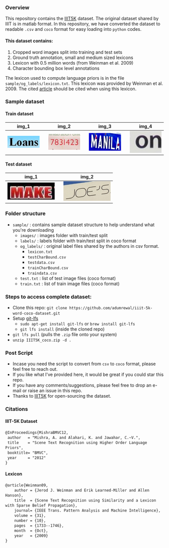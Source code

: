 ### Overview
This repository contains the [IIIT5K](https://cvit.iiit.ac.in/research/projects/cvit-projects/the-iiit-5k-word-dataset) dataset. The original dataset shared by IIIT is in matlab format. In this repository, we have converted the dataset to readable `.csv` and `coco` format for easy loading into `python` codes.

#### This dataset contains:
1. Cropped word images split into training and test sets
2. Ground truth annotation, small and medium sized lexicons
3. Lexicon with 0.5 million words (from Weinman et al. 2009)
4. Character bounding box level annotations

The lexicon used to compute language priors is in the file `sample/og_labels/lexicon.txt`. This lexicon was provided by Weinman et al. 2009. The cited [article](https://github.com/adumrewal/iiit-5k-word-coco-dataset#lexicon) should be cited when using this lexicon.

### Sample dataset
#### Train dataset
|img_1||img_2||img_3||img_4|
|:-:|:-:|:-:|:-:|:-:|:-:|:-:|
|<img src="./sample/images/train/6_7.jpg" alt="drawing" width="150"/>||<img src="./sample/images/train/440_2.jpg" alt="drawing" width="150"/>||<img src="./sample/images/train/195_5.jpg" alt="drawing" width="150"/>||<img src="./sample/images/train/13_2.jpg" alt="drawing" width="150"/>|

#### Test dataset
|img_1||img_2|
|:-:|:-:|:-:|
|<img src="./sample/images/test/3_1.jpg" alt="drawing" width="150"/>||<img src="./sample/images/test/14_1.jpg" alt="drawing" width="150"/>|

### Folder structure
- `sample/` : contains sample dataset structure to help understand what you're downloading
    - `images/` : images folder with train/test split
    - `labels/` : labels folder with train/test split in coco format
    - `og_labels/` : original label files shared by the authors in csv format.
        - `lexicon.txt`
        - `testCharBound.csv`
        - `testdata.csv`
        - `trainCharBound.csv`
        - `traindata.csv`
    - `test.txt` : list of test image files (coco format)
    - `train.txt` : list of train image files (coco format)

### Steps to access complete dataset:
- Clone this repo: `git clone https://github.com/adumrewal/iiit-5k-word-coco-dataset.git`
- Setup [git-lfs](https://git-lfs.com/)
    -  `sudo apt-get install git-lfs` or `brew install git-lfs`
    - `git lfs install` (inside the cloned repo)
- `git lfs pull`    (pulls the `.zip` file onto your system)
- `unzip IIIT5K_coco.zip -d .`

### Post Script
- Incase you need the script to convert from `csv` to `coco` format, please feel free to reach out.
- If you like what I've provided here, it would be great if you could star this repo.
- If you have any comments/suggestions, please feel free to drop an e-mail or raise an issue in this repo.
- Thanks to [IIIT5K](https://cvit.iiit.ac.in/research/projects/cvit-projects/the-iiit-5k-word-dataset) for open-sourcing the dataset.

### Citations
#### IIIT-5K Dataset
```
@InProceedings{MishraBMVC12,
 author   = "Mishra, A. and Alahari, K. and Jawahar, C.~V.",
 title    = "Scene Text Recognition using Higher Order Language Priors",
 booktitle= "BMVC",
 year     = "2012"
}
```
#### Lexicon
```
@article{Weinman09,
    author = {Jerod J. Weinman and Erik Learned-Miller and Allen Hanson},
    title  = {Scene Text Recognition using Similarity and a Lexicon with Sparse Belief Propagation},
    journal= {IEEE Trans. Pattern Analysis and Machine Intelligence},
    volume = {31},
    number = {10},
    pages  = {1733--1746},
    month  = {Oct},
    year   = {2009}
}
```